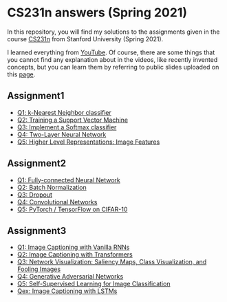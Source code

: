 # CS231n answers (Spring 2021) 

In this repository, you will find my solutions to the assignments given in the course [CS231n](http://cs231n.stanford.edu/) from Stanford University (Spring 2021).

I learned everything from [YouTube](https://www.youtube.com/playlist?list=PLC1qU-LWwrF64f4QKQT-Vg5Wr4qEE1Zxk). Of course, there are some things that you cannot find any explanation about in the videos, like recently invented concepts, but you can learn them by referring to public slides uploaded on this [page](https://cs231n.github.io/).


## Assignment1
- [Q1: k-Nearest Neighbor classifier](https://github.com/Sooh317/CS231n/blob/master/assignment1/knn.ipynb)
- [Q2: Training a Support Vector Machine](https://github.com/Sooh317/CS231n/blob/master/assignment1/svm.ipynb)
- [Q3: Implement a Softmax classifier](https://github.com/Sooh317/CS231n/blob/master/assignment1/softmax.ipynb)
- [Q4: Two-Layer Neural Network](https://github.com/Sooh317/CS231n/blob/master/assignment1/two_layer_net.ipynb)
- [Q5: Higher Level Representations: Image Features](https://github.com/Sooh317/CS231n/blob/master/assignment1/features.ipynb)

## Assignment2
- [Q1: Fully-connected Neural Network](https://github.com/Sooh317/CS231n/blob/master/assignment2/FullyConnectedNets.ipynb)
- [Q2: Batch Normalization](https://github.com/Sooh317/CS231n/blob/master/assignment2/BatchNormalization.ipynb)
- [Q3: Dropout](https://github.com/Sooh317/CS231n/blob/master/assignment2/Dropout.ipynb)
- [Q4: Convolutional Networks](https://github.com/Sooh317/CS231n/blob/master/assignment2/ConvolutionalNetworks.ipynb)
- [Q5: PyTorch / TensorFlow on CIFAR-10](https://github.com/Sooh317/CS231n/blob/master/assignment2/PyTorch.ipynb)

## Assignment3

- [Q1: Image Captioning with Vanilla RNNs](https://github.com/Sooh317/CS231n/blob/master/assignment3/RNN_Captioning.ipynb)
- [Q2: Image Captioning with Transformers](https://github.com/Sooh317/CS231n/blob/master/assignment3/Transformer_Captioning.ipynb)
- [Q3: Network Visualization: Saliency Maps, Class Visualization, and Fooling Images](https://github.com/Sooh317/CS231n/blob/master/assignment3/Network_Visualization.ipynb)
- [Q4: Generative Adversarial Networks](https://github.com/Sooh317/CS231n/blob/master/assignment3/Generative_Adversarial_Networks.ipynb)
- [Q5: Self-Supervised Learning for Image Classification](https://github.com/Sooh317/CS231n/blob/master/assignment3/Self_Supervised_Learning.ipynb)
- [Qex: Image Captioning with LSTMs](https://github.com/Sooh317/CS231n/blob/master/assignment3/LSTM_Captioning.ipynb)